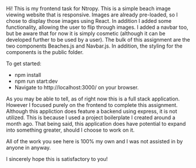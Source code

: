 Hi! This is my frontend task for Ntropy. This is a simple beach image viewing website that is responsive. Images are already pre-loaded, so I chose to display those images using React. In addition I added some functionality, allowing the user to flip through images. I added a navbar too, but be aware that for now it is simply cosmetic (although it can be developed further to be used by a user). The bulk of this assignment are the two components Beaches.js and Navbar.js. In addition, the styling for the components is the public folder.

To get started:
  - npm install
  - npm run start:dev
  - Navigate to http://localhost:3000/ on your browser.


As you may be able to tell, as of right now this is a full stack application. However I focused purely on the frontend to complete this assignment. Although this appliction does feature a backend using express, it is not utilized. This is because I used a project boilerplate I created around a month ago. That being said, this application does have potential to expand into something greater, should I choose to work on it.

All of the work you see here is 100% my own and I was not assisted in by anyone in anyway.

I sincerely hope this is satisfactory to you!
